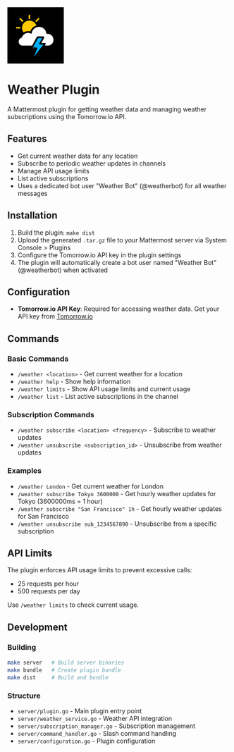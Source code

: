 <div align="left">
  <img src="assets/bot.png" alt="Weather Plugin Icon" width="128" height="128">
</div>

# Weather Plugin

A Mattermost plugin for getting weather data and managing weather subscriptions using the Tomorrow.io API.

## Features

- Get current weather data for any location
- Subscribe to periodic weather updates in channels
- Manage API usage limits
- List active subscriptions
- Uses a dedicated bot user "Weather Bot" (@weatherbot) for all weather messages

## Installation

1. Build the plugin: `make dist`
2. Upload the generated `.tar.gz` file to your Mattermost server via System Console > Plugins
3. Configure the Tomorrow.io API key in the plugin settings
4. The plugin will automatically create a bot user named "Weather Bot" (@weatherbot) when activated

## Configuration

- **Tomorrow.io API Key**: Required for accessing weather data. Get your API key from [Tomorrow.io](https://www.tomorrow.io/)

## Commands

### Basic Commands
- `/weather <location>` - Get current weather for a location
- `/weather help` - Show help information
- `/weather limits` - Show API usage limits and current usage
- `/weather list` - List active subscriptions in the channel

### Subscription Commands
- `/weather subscribe <location> <frequency>` - Subscribe to weather updates
- `/weather unsubscribe <subscription_id>` - Unsubscribe from weather updates

### Examples
- `/weather London` - Get current weather for London
- `/weather subscribe Tokyo 3600000` - Get hourly weather updates for Tokyo (3600000ms = 1 hour)
- `/weather subscribe "San Francisco" 1h` - Get hourly weather updates for San Francisco
- `/weather unsubscribe sub_1234567890` - Unsubscribe from a specific subscription

## API Limits

The plugin enforces API usage limits to prevent excessive calls:
- 25 requests per hour
- 500 requests per day

Use `/weather limits` to check current usage.

## Development

### Building
```bash
make server   # Build server binaries
make bundle   # Create plugin bundle
make dist     # Build and bundle
```

### Structure
- `server/plugin.go` - Main plugin entry point
- `server/weather_service.go` - Weather API integration
- `server/subscription_manager.go` - Subscription management
- `server/command_handler.go` - Slash command handling
- `server/configuration.go` - Plugin configuration